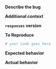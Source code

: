 **Describe the bug**
<!--- A clear and concise description of what the bug is. -->


**Additional context**
<!---  Add any other context about the problem here. -->


**`responses` version**
<!--- Version of `responses` package. Please first validate in the latest available version. -->


**To Reproduce**
<!--- Provide a minimal reproducible self-contained code snippet. -->
<!--- Snippet must be as small as possible and ready to run. -->
```python
# your code goes here
```

**Expected behavior**
<!--- A clear and concise description of what you expected to happen. -->


**Actual behavior**
<!--- A clear and concise description of what actually happens. -->
